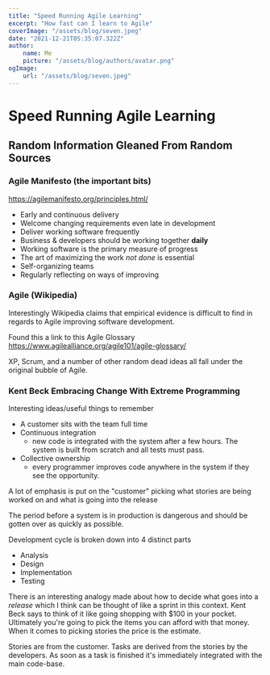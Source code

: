 ```yaml
---
title: "Speed Running Agile Learning"
excerpt: "How fast can I learn to Agile"
coverImage: "/assets/blog/seven.jpeg"
date: "2021-12-21T05:35:07.322Z"
author:
    name: Me
    picture: "/assets/blog/authors/avatar.png"
ogImage:
    url: "/assets/blog/seven.jpeg"
---
```


# Speed Running Agile Learning

## Random Information Gleaned From Random Sources

### Agile Manifesto (the important bits)

<https://agilemanifesto.org/principles.html/>

- Early and continuous delivery
- Welcome changing requirements even late in development
- Deliver working software frequently
- Business & developers should be working together **daily**
- Working software is the primary measure of progress
- The art of maximizing the work *not done* is essential
- Self-organizing teams
- Regularly reflecting on ways of improving

### Agile (Wikipedia)

Interestingly Wikipedia claims that empirical evidence is difficult to find in regards to Agile improving software development.

Found this a link to this Agile Glossary <https://www.agilealliance.org/agile101/agile-glossary/>

XP, Scrum, and a number of other random dead ideas all fall under the original bubble of Agile.

### Kent Beck Embracing Change With Extreme Programming

Interesting ideas/useful things to remember

- A customer sits with the team full time
- Continuous integration
  - new code is integrated with the system after a few hours. The system is built from scratch and all tests must pass.
- Collective ownership
  - every programmer improves code anywhere in the system if they see the opportunity.

A lot of emphasis is put on the "customer" picking what stories are being worked on and what is going into the release

The period before a system is in production is dangerous and should be gotten over as quickly as possible.

Development cycle is broken down into 4 distinct parts
- Analysis
- Design
- Implementation
- Testing

There is an interesting analogy made about how to decide what goes into a *release* which I think can be thought of like a sprint in this context. Kent Beck says to think of it like going shopping with $100 in your pocket. Ultimately you're going to pick the items you can afford with that money. When it comes to picking stories the price is the estimate.

Stories are from the customer. Tasks are derived from the stories by the developers. As soon as a task is finished it's immediately integrated with the main code-base.